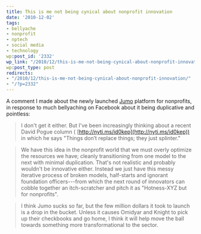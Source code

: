 ```yaml
---
title: This is me not being cynical about nonprofit innovation
date: '2010-12-02'
tags:
- bellyache
- nonprofit
- nptech
- social media
- technology
wp:post_id: '2332'
wp_link: "/2010/12/this-is-me-not-being-cynical-about-nonprofit-innovation/"
wp:post_type: post
redirects:
- "/2010/12/this-is-me-not-being-cynical-about-nonprofit-innovation/"
- "/?p=2332"
---
```


A comment I made about the newly launched [Jumo](http://www.jumo.com/) platform for nonprofits, in response to much bellyaching on Facebook about it being duplicative and pointless:

> I don't get it either. But I've been increasingly thinking about a recent David Pogue column ( [http://nyti.ms/id0kep](http://nyti.ms/id0kep)) in which he says "Things don’t replace things; they just splinter."

>

> We have this idea in the nonprofit world that we must overly optimize the resources we have; cleanly transitioning from one model to the next with minimal duplication. That's not realistic and probably wouldn't be innovative either. Instead we just have this messy iterative process of broken models, half-starts and ignorant foundation officers---from which the next round of innovators can cobble together an itch-scratcher and pitch it as "Hotness-XYZ but for nonprofits".

>

> I think Jumo sucks so far, but the few million dollars it took to launch is a drop in the bucket. Unless it causes Omidyar and Knight to pick up their checkbooks and go home, I think it will help move the ball towards something more transformational to the sector.
